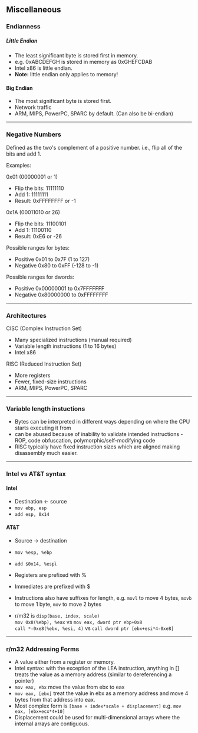 ## Miscellaneous

### Endianness

##### Little Endian
- The least significant byte is stored first in memory.
- e.g. 0xABCDEFGH is stored in memory as 0xGHEFCDAB
- Intel x86 is little endian.
- **Note:** little endian only applies to memory!

#### Big Endian
- The most significant byte is stored first.
- Network traffic
- ARM, MIPS, PowerPC, SPARC by default. (Can also be bi-endian)
---

### Negative Numbers

Defined as the two's complement of a positive number. i.e., flip all of the bits and add 1.

Examples:

0x01 (00000001 or 1)
- Flip the bits: 11111110
- Add 1: 11111111
- Result: 0xFFFFFFFF or -1

0x1A (00011010 or 26)
- Flip the bits: 11100101
- Add 1: 11100110
- Result: 0xE6 or -26

Possible ranges for bytes:
- Positive 0x01 to 0x7F (1 to 127)
- Negative 0x80 to 0xFF (-128 to -1)

Possible ranges for dwords:
- Positive 0x00000001 to 0x7FFFFFFF
- Negative 0x80000000 to 0xFFFFFFFF
---

### Architectures

CISC (Complex Instruction Set)
- Many specialized instructions (manual required)
- Variable length instructions (1 to 16 bytes)
- Intel x86

RISC (Reduced Instruction Set)
- More registers
- Fewer, fixed-size instructions
- ARM, MIPS, PowerPC, SPARC

---

### Variable length instuctions
- Bytes can be interpreted in different ways depending on where the CPU starts executing it from
- can be abused because of inability to validate intended instructions - ROP, code obfuscation, polymorphic/self-modifying code
- RISC typically have fixed instruction sizes which are aligned making disassembly much easier.
---

### Intel vs AT&T syntax

#### Intel
- Destination <- source
- `mov ebp, esp`
- `add esp, 0x14`

#### AT&T
- Source -> destination
- `mov %esp, %ebp`
- `add $0x14, %esp`\

- Registers are prefixed with %
- Immediates are prefixed with $
- Instructions also have suffixes for length, e.g. `movl` to move 4 bytes, `movb` to move 1 byte, `mov` to move 2 bytes
- r/m32 is `disp(base, index, scale)`\
 `mov 0x8(%ebp), %eax` vs `mov eax, dword ptr ebp+0x8`\
 `call *-0xe8(%ebx, %esi, 4)` vs `call dword ptr [ebx+esi*4-0xe8]`
---

### r/m32 Addressing Forms
- A value either from a register or memory.
- Intel syntax: with the exception of the LEA instruction, anything in [] treats the value as a memory address (similar to dereferencing a pointer)
- `mov eax, ebx` move the value from ebx to eax
- `mov eax, [ebx]` treat the value in ebx as a memory address and move 4 bytes from that address into eax.
- Most complex form is `[base + index*scale + displacement]` e.g. `mov eax, [ebx+ecx*4+10]`
- Displacement could be used for multi-dimensional arrays where the internal arrays are contiguous.
